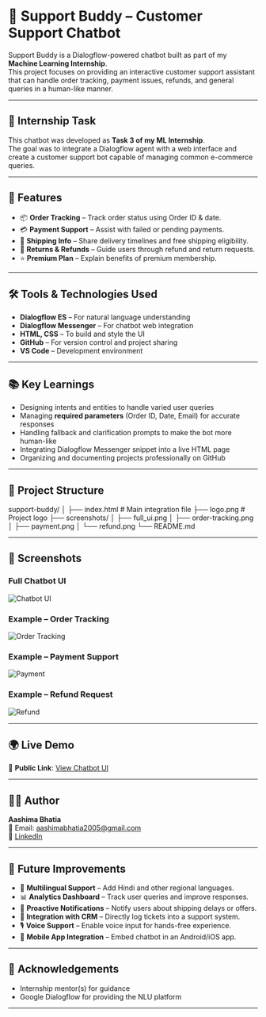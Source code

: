 # 🤖 Support Buddy – Customer Support Chatbot

Support Buddy is a Dialogflow-powered chatbot built as part of my **Machine Learning Internship**.  
This project focuses on providing an interactive customer support assistant that can handle order tracking, payment issues, refunds, and general queries in a human-like manner.

---

## 🎯 Internship Task
This chatbot was developed as **Task 3 of my ML Internship**.  
The goal was to integrate a Dialogflow agent with a web interface and create a customer support bot capable of managing common e-commerce queries.

---

## 🚀 Features
- 📦 **Order Tracking** – Track order status using Order ID & date.  
- 💳 **Payment Support** – Assist with failed or pending payments.  
- 🚚 **Shipping Info** – Share delivery timelines and free shipping eligibility.  
- 🔄 **Returns & Refunds** – Guide users through refund and return requests.  
- ⭐ **Premium Plan** – Explain benefits of premium membership.  

---

## 🛠️ Tools & Technologies Used
- **Dialogflow ES** – For natural language understanding  
- **Dialogflow Messenger** – For chatbot web integration  
- **HTML, CSS** – To build and style the UI  
- **GitHub** – For version control and project sharing  
- **VS Code** – Development environment  

---

## 📚 Key Learnings
- Designing intents and entities to handle varied user queries  
- Managing **required parameters** (Order ID, Date, Email) for accurate responses  
- Handling fallback and clarification prompts to make the bot more human-like  
- Integrating Dialogflow Messenger snippet into a live HTML page  
- Organizing and documenting projects professionally on GitHub  

---

## 📂 Project Structure
support-buddy/
│
├── index.html # Main integration file
├──  logo.png # Project logo
├── screenshots/
│ ├── full_ui.png
│ ├── order-tracking.png
│ ├── payment.png
│ └── refund.png
└── README.md

---

## 📸 Screenshots

### Full Chatbot UI
![Chatbot UI](screenshots/full_ui.png)

### Example – Order Tracking
![Order Tracking](screenshots/order-tracking.png)

### Example – Payment Support
![Payment](screenshots/payment.png)

### Example – Refund Request
![Refund](screenshots/refund.png)

---

## 🌍 Live Demo
🔗 **Public Link**: [View Chatbot UI]([https://support-buddy.netlify.app/])  

---

## 👩‍💻 Author
**Aashima Bhatia**  
📧 Email: aashimabhatia2005@gmail.com  
🔗 [LinkedIn](https://www.linkedin.com/in/aashima-bhatia-a30919300/)  

---

## 🔮 Future Improvements
- 🧾 **Multilingual Support** – Add Hindi and other regional languages.  
- 📊 **Analytics Dashboard** – Track user queries and improve responses.  
- 🔔 **Proactive Notifications** – Notify users about shipping delays or offers.  
- 🤝 **Integration with CRM** – Directly log tickets into a support system.  
- 🎙️ **Voice Support** – Enable voice input for hands-free experience.  
- 📱 **Mobile App Integration** – Embed chatbot in an Android/iOS app.  

---

## 🙌 Acknowledgements
- Internship mentor(s) for guidance  
- Google Dialogflow for providing the NLU platform  

---
